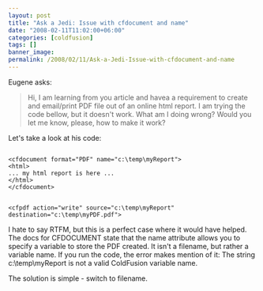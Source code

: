 ```yaml
---
layout: post
title: "Ask a Jedi: Issue with cfdocument and name"
date: "2008-02-11T11:02:00+06:00"
categories: [coldfusion]
tags: []
banner_image: 
permalink: /2008/02/11/Ask-a-Jedi-Issue-with-cfdocument-and-name
---
```


Eugene asks:

<blockquote>
<p>
Hi, I am learning from you article and havea a requirement to create and email/print PDF file out of an online html report.
I am trying the code bellow, but it doesn't work. What am I doing wrong? Would you let me know, please, how to make it work?
</p>
</blockquote>

Let's take a look at his code:

<code>
&lt;cfdocument format="PDF" name="c:\temp\myReport"&gt; 
&lt;html&gt; 
... my html report is here ... 
&lt;/html&gt;
&lt;/cfdocument&gt; 

&lt;cfpdf action="write" source="c:\temp\myReport"
destination="c:\temp\myPDF.pdf"&gt; 
</code>

I hate to say RTFM, but this is a perfect case where it would have helped. The docs for CFDOCUMENT state that the name attribute allows you to specify a variable to store the PDF created. It isn't a filename, but rather a variable name. If you run the code, the error makes mention of it: The string c:\temp\myReport is not a valid ColdFusion variable name. 

The solution is simple - switch to filename.